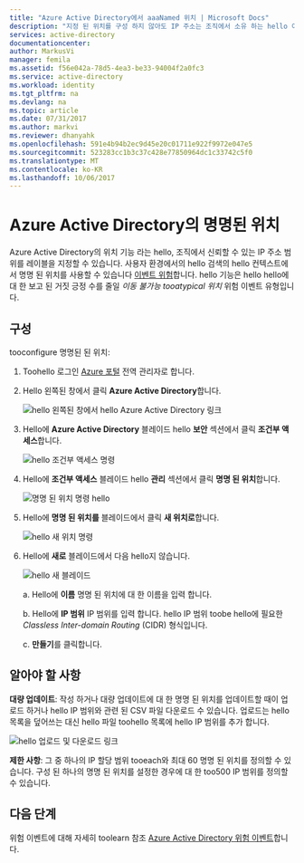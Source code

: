 ```yaml
---
title: "Azure Active Directory에서 aaaNamed 위치 | Microsoft Docs"
description: "지정 된 위치를 구성 하지 않아도 IP 주소는 조직에서 소유 하는 hello 이동 불가능 tooatypical 위치 위험 이벤트 유형에 대 한 거짓 긍정을 생성 합니다."
services: active-directory
documentationcenter: 
author: MarkusVi
manager: femila
ms.assetid: f56e042a-78d5-4ea3-be33-94004f2a0fc3
ms.service: active-directory
ms.workload: identity
ms.tgt_pltfrm: na
ms.devlang: na
ms.topic: article
ms.date: 07/31/2017
ms.author: markvi
ms.reviewer: dhanyahk
ms.openlocfilehash: 591e4b94b2ec9d45e20c01711e922f9972e047e5
ms.sourcegitcommit: 523283cc1b3c37c428e77850964dc1c33742c5f0
ms.translationtype: MT
ms.contentlocale: ko-KR
ms.lasthandoff: 10/06/2017
---
```

# <a name="named-locations-in-azure-active-directory"></a>Azure Active Directory의 명명된 위치

Azure Active Directory의 위치 기능 라는 hello, 조직에서 신뢰할 수 있는 IP 주소 범위를 레이블을 지정할 수 있습니다. 사용자 환경에서의 hello 검색의 hello 컨텍스트에서 명명 된 위치를 사용할 수 있습니다 [이벤트 위험](active-directory-reporting-risk-events.md)합니다. hello 기능은 hello hello에 대 한 보고 된 거짓 긍정 수를 줄일 *이동 불가능 tooatypical 위치* 위험 이벤트 유형입니다. 

## <a name="configuration"></a>구성

tooconfigure 명명된 된 위치:

1. Toohello 로그인 [Azure 포털](https://portal.azure.com) 전역 관리자로 합니다.

2. Hello 왼쪽된 창에서 클릭 **Azure Active Directory**합니다.

    ![hello 왼쪽된 창에서 hello Azure Active Directory 링크](./media/active-directory-named-locations/01.png)

3. Hello에 **Azure Active Directory** 블레이드 hello **보안** 섹션에서 클릭 **조건부 액세스**합니다.

    ![hello 조건부 액세스 명령](./media/active-directory-named-locations/05.png)


4. Hello에 **조건부 액세스** 블레이드 hello **관리** 섹션에서 클릭 **명명 된 위치**합니다.

    ![명명 된 위치 명령 hello](./media/active-directory-named-locations/06.png)


5. Hello에 **명명 된 위치를** 블레이드에서 클릭 **새 위치로**합니다.

    ![hello 새 위치 명령](./media/active-directory-named-locations/07.png)


6. Hello에 **새로** 블레이드에서 다음 hello지 않습니다.

    ![hello 새 블레이드](./media/active-directory-named-locations/08.png)

    a. Hello에 **이름** 명명 된 위치에 대 한 이름을 입력 합니다.

    b. Hello에 **IP 범위** IP 범위를 입력 합니다. hello IP 범위 toobe hello에 필요한 *Classless Inter-domain Routing* (CIDR) 형식입니다.  

    c. **만들기**를 클릭합니다.



## <a name="what-you-should-know"></a>알아야 할 사항

**대량 업데이트**: 작성 하거나 대량 업데이트에 대 한 명명 된 위치를 업데이트할 때이 업로드 하거나 hello IP 범위와 관련 된 CSV 파일 다운로드 수 있습니다. 업로드는 hello 목록을 덮어쓰는 대신 hello 파일 toohello 목록에 hello IP 범위를 추가 합니다.

![hello 업로드 및 다운로드 링크](./media/active-directory-named-locations/09.png)


**제한 사항**: 그 중 하나의 IP 할당 범위 tooeach와 최대 60 명명 된 위치를 정의할 수 있습니다. 구성 된 하나의 명명 된 위치를 설정한 경우에 대 한 too500 IP 범위를 정의할 수 있습니다.


## <a name="next-steps"></a>다음 단계

위험 이벤트에 대해 자세히 toolearn 참조 [Azure Active Directory 위험 이벤트](active-directory-reporting-risk-events.md)합니다.

